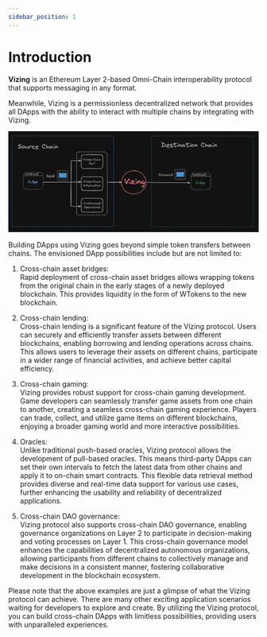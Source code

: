 ```yaml
---
sidebar_position: 1
---
```


# Introduction

**Vizing** is an Ethereum Layer 2-based Omni-Chain interoperability protocol that supports messaging in any format.

Meanwhile, Vizing is a permissionless decentralized network that provides all DApps with the ability to interact with multiple chains by integrating with Vizing.

![Vizing-intro](./images/Vizing-intro.png)

Building DApps using Vizing goes beyond simple token transfers between chains. The envisioned DApp possibilities include but are not limited to:

1. Cross-chain asset bridges:  
    Rapid deployment of cross-chain asset bridges allows wrapping tokens from the original chain in the early stages of a newly deployed blockchain. This provides liquidity in the form of WTokens to the new blockchain.
    
2. Cross-chain lending:  
    Cross-chain lending is a significant feature of the Vizing protocol. Users can securely and efficiently transfer assets between different blockchains, enabling borrowing and lending operations across chains. This allows users to leverage their assets on different chains, participate in a wider range of financial activities, and achieve better capital efficiency.
    
3. Cross-chain gaming:  
    Vizing provides robust support for cross-chain gaming development. Game developers can seamlessly transfer game assets from one chain to another, creating a seamless cross-chain gaming experience. Players can trade, collect, and utilize game items on different blockchains, enjoying a broader gaming world and more interactive possibilities.
    
4. Oracles:  
    Unlike traditional push-based oracles, Vizing protocol allows the development of pull-based oracles. This means third-party DApps can set their own intervals to fetch the latest data from other chains and apply it to on-chain smart contracts. This flexible data retrieval method provides diverse and real-time data support for various use cases, further enhancing the usability and reliability of decentralized applications.
    
5. Cross-chain DAO governance:  
    Vizing protocol also supports cross-chain DAO governance, enabling governance organizations on Layer 2 to participate in decision-making and voting processes on Layer 1. This cross-chain governance model enhances the capabilities of decentralized autonomous organizations, allowing participants from different chains to collectively manage and make decisions in a consistent manner, fostering collaborative development in the blockchain ecosystem.
    

Please note that the above examples are just a glimpse of what the Vizing protocol can achieve. There are many other exciting application scenarios waiting for developers to explore and create. By utilizing the Vizing protocol, you can build cross-chain DApps with limitless possibilities, providing users with unparalleled experiences.








